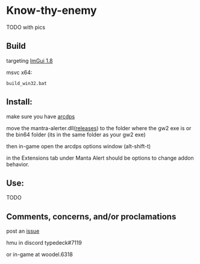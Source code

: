 # Know-thy-enemy
TODO with pics

## Build
targeting [ImGui 1.8](https://github.com/ocornut/imgui/tree/v1.80)

msvc x64:
```
build_win32.bat
```

## Install:
make sure you have [arcdps](https://www.deltaconnected.com/arcdps/)

move the mantra-alerter.dll([releases](../../releases)) to the folder where the gw2 exe is or the bin64 folder (its in the same folder as your gw2 exe)

then in-game open the arcdps options window (alt-shift-t)

in the Extensions tab under Manta Alert should be options to change addon behavior.


## Use:
TODO

## Comments, concerns, and/or proclamations

post an [issue](../../issues)

hmu in discord typedeck#7119

or in-game at woodel.6318
